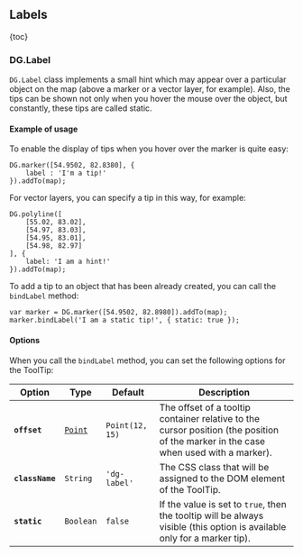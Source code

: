 ## Labels

{toc}

### DG.Label

<code>DG.Label</code> class implements a small hint which may appear over a particular object on the map
(above a marker or a vector layer, for example). Also, the tips can be shown not only when you
hover the mouse over the object, but constantly, these tips are called static.

#### Example of usage

To enable the display of tips when you hover over the marker is quite easy:

    DG.marker([54.9502, 82.8380], {
        label : 'I'm a tip!'
    }).addTo(map);

For vector layers, you can specify a tip in this way, for example:

    DG.polyline([
        [55.02, 83.02],
        [54.97, 83.03],
        [54.95, 83.01],
        [54.98, 82.97]
    ], {
        label: 'I am a hint!'
    }).addTo(map);

To add a tip to an object that has been already created, you can call the <code>bindLabel</code> method:

    var marker = DG.marker([54.9502, 82.8980]).addTo(map);
    marker.bindLabel('I am a static tip!', { static: true });

<!--
TODO: JSAPI-3564
Showing autonomous static labels on the map:

    DG.label('I am an autonomous hint!')
        .setLatLng([54.9502, 82.8980]);
        .addTo(map);

#### Creation
...
-->

#### Options

When you call the <code>bindLabel</code> method, you can set the following options for the ToolTip:

<table>
    <thead>
        <tr>
            <th>Option</th>
            <th>Type</th>
            <th>Default</th>
            <th>Description</th>
        </tr>
    </thead>
    <tbody>
        <tr>
            <td><b><code>offset</code></b></td>
            <td><code><a href="/doc/maps/en/manual/basic-types#dgpoint">Point</a></code></td>
            <td><nobr><code>Point(12, 15)</code></nobr></td>
            <td>The offset of a tooltip container relative to the cursor position (the position
                of the marker in the case when used with a marker).</td>
        </tr>
        <tr>
            <td><b><code>className</code></b></td>
            <td><code>String</code></td>
            <td><code>'dg-label'</code></td>
            <td>The CSS class that will be assigned to the DOM element of the ToolTip.</td>
        </tr>
        <tr id="label-static">
            <td><b><code>static</code></b></td>
            <td><code>Boolean</code></td>
            <td><code>false</code></td>
            <td>If the value is set to <code>true</code>, then the tooltip will be always visible
                (this option is available only for a marker tip).</td>
        </tr>
    </tbody>
</table>

<!--
TODO: JSAPI-3564
#### Methods

<table>
    <thead>
        <tr>
            <th>Method</th>
            <th>Returns</th>
            <th>Description</th>
        </tr>
    </thead>
    <tbody>
        <tr>
            <td><code><b>setContent</b>(&lt;String&gt; content)</code></td>
            <td><code>this</code></td>
            <td>Sets the contents of the tooltip.</td>
        </tr>
        <tr>
            <td><code><b>setLatLng</b>(&lt;<a href="/doc/maps/en/manual/basic-types#dglatlng">LatLng</a>&gt; latlng)</code></td>
            <td><code>this</code></td>
            <td>Sets the geographical coordinates of the tip.</td>
        </tr>
        <tr>
            <td><code><b>getLatLng</b>(
                <nobr>&lt;<a href="/doc/maps/en/manual/basic-types#dglatlng">LatLng</a>&gt; <i>latlng</i> )</nobr>
            </code></td>
            <td><code>this</code></td>
            <td>Returns the geographical coordinates of the tip.</td>
        </tr>
    </tbody>
</table>
-->
